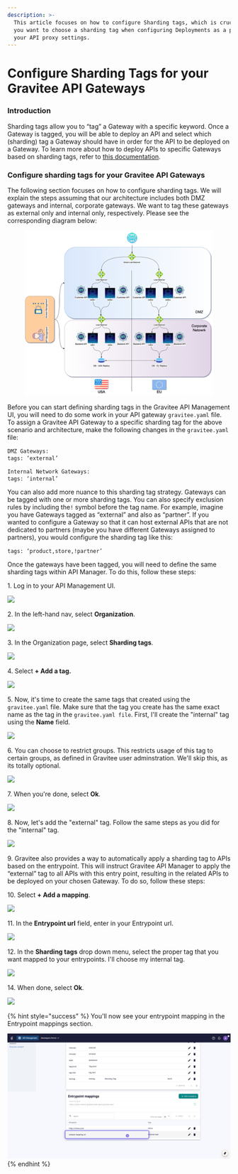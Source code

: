 ```yaml
---
description: >-
  This article focuses on how to configure Sharding tags, which is crucial if
  you want to choose a sharding tag when configuring Deployments as a part of
  your API proxy settings.
---
```


# Configure Sharding Tags for your Gravitee API Gateways

### Introduction

Sharding tags allow you to “tag” a Gateway with a specific keyword. Once a Gateway is tagged, you will be able to deploy an API and select which (sharding) tag a Gateway should have in order for the API to be deployed on a Gateway. To learn more about how to deploy APIs to specific Gateways based on sharding tags, refer to [this documentation](../../guides/api-configuration/how-to/configure-cors.md#configure-deployments).&#x20;

### Configure sharding tags for your Gravitee API Gateways

The following section focuses on how to configure sharding tags. We will explain the steps assuming that our architecture includes both DMZ gateways and internal, corporate gateways. We want to tag these gateways as external only and internal only, respectively. Please see the corresponding diagram below:

<figure><img src="../../.gitbook/assets/Example architecture (1).png" alt=""><figcaption></figcaption></figure>

Before you can start defining sharding tags in the Gravitee API Management UI, you will need to do some work in your API gateway `gravitee.yaml` file. To assign a Gravitee API Gateway to a specific sharding tag for the above scenario and architecture, make the following changes in the `gravitee.yaml` file:

```
DMZ Gateways: 
tags: ‘external’
```

```
Internal Network Gateways:
tags: ‘internal’
```

You can also add more nuance to this sharding tag strategy. Gateways can be tagged with one or more sharding tags. You can also specify exclusion rules by including the`!` symbol before the tag name. For example, imagine you have Gateways tagged as “external” and also as “partner”. If you wanted to configure a Gateway so that it can host external APIs that are not dedicated to partners (maybe you have different Gateways assigned to partners), you would configure the sharding tag like this:

```
tags: ‘product,store,!partner’
```

Once the gateways have been tagged, you will need to define the same sharding tags within API Manager. To do this, follow these steps:

1\. Log in to your API Management UI.

![](https://dubble-prod-01.s3.amazonaws.com/assets/c04ad6f1-b85c-4196-bb64-dbcb62c22c97.png?0)

2\. In the left-hand nav, select **Organization**.

![](https://d3q7ie80jbiqey.cloudfront.net/media/image/zoom/ed080e94-c73d-48a0-8c1c-6170de95b250/1/3.7037037037037/88.486842105263?0)

3\. In the Organization page, select **Sharding tags**.

![](https://d3q7ie80jbiqey.cloudfront.net/media/image/zoom/ef5532a2-ba56-49ae-b438-041ed3ff5c9d/1.5/0.34722222222222/42.47618558114?0)

4\. Select **+ Add a tag.**

![](https://d3q7ie80jbiqey.cloudfront.net/media/image/zoom/50391eb9-7eda-480f-97ce-4f86d6bfb9d7/1.5/84.548611111111/24.835526315789?0)

5\. Now, it's time to create the same tags that created using the `gravitee.yaml` file. Make sure that the tag you create has the same exact name as the tag in the `gravitee.yaml file`. First, I'll create the "internal" tag using the **Name** field.

![](https://d3q7ie80jbiqey.cloudfront.net/media/image/zoom/71721c67-2277-400a-b577-790311e3d38d/2.5/50/43.23516310307?0)

6\. You can choose to restrict groups. This restricts usage of this tag to certain groups, as defined in Gravitee user adminstration. We'll skip this, as its totally optional.

![](https://d3q7ie80jbiqey.cloudfront.net/media/image/zoom/56135924-46cc-45a5-baf2-69e0e937ef5a/2.5/50/54.913651315789?0)

7\. When you're done, select **Ok**.

![](https://d3q7ie80jbiqey.cloudfront.net/media/image/zoom/a27f351a-c1c3-44a5-ac8c-f6d15b4a7eba/2.5/60.272442853009/75.206448739035?0)

8\. Now, let's add the "external" tag. Follow the same steps as you did for the "internal" tag.

![](https://d3q7ie80jbiqey.cloudfront.net/media/image/zoom/ca600fb5-e338-48a4-ab61-9a12292442d9/2.5/84.548611111111/24.835526315789?0)

9\. Gravitee also provides a way to automatically apply a sharding tag to APIs based on the entrypoint. This will instruct Gravitee API Manager to apply the “external” tag to all APIs with this entry point, resulting in the related APIs to be deployed on your chosen Gateway. To do so, follow these steps:

10\. Select **+ Add a mapping**.

![](https://d3q7ie80jbiqey.cloudfront.net/media/image/zoom/8c0374a0-999f-43f2-bccb-61c507a001c8/1.5/84.548611111111/49.819401444788?0)

11\. In the **Entrypoint url** field, enter in your Entrypoint url.

![](https://d3q7ie80jbiqey.cloudfront.net/media/image/zoom/397a968c-5ae8-4d85-9b4c-5f534a0d9132/2/50/49.980650154799?0)

12\. In the **Sharding tags** drop down menu, select the proper tag that you want mapped to your entrypoints. I'll choose my internal tag.

![](https://d3q7ie80jbiqey.cloudfront.net/media/image/zoom/505ea3bc-5fb0-4bbe-8d8b-229e67f1f7c7/1/50/50?0)

14\. When done, select **Ok**.

![](https://d3q7ie80jbiqey.cloudfront.net/media/image/zoom/23db58e8-6576-49aa-a51f-9fdcd37073cb/1.5/60.272442853009/69.892447110423?0)

{% hint style="success" %}
You'll now see your entrypoint mapping in the Entrypoint mappings section.

![](../../.gitbook/assets/image.png)
{% endhint %}
